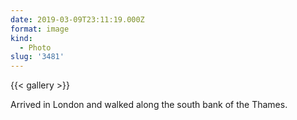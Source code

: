```yaml
---
date: 2019-03-09T23:11:19.000Z
format: image
kind:
  - Photo
slug: '3481'
---
```


{{< gallery >}}

Arrived in London and walked along the south bank of the Thames.
